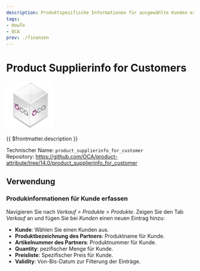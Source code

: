 ```yaml
---
description: Produktspezifische Informationen für ausgewählte Kunden erfassen.
tags:
- HowTo
- OCA
prev: ./finanzen
---
```

# Product Supplierinfo for Customers
![icon_oca_app](assets/icon_oca_app.png)

{{ $frontmatter.description }}

Technischer Name: `product_supplierinfo_for_customer`\
Repository: <https://github.com/OCA/product-attribute/tree/14.0/product_supplierinfo_for_customer>

## Verwendung

### Produkinformationen für Kunde erfassen

Navigieren Sie nach *Verkauf > Produkte > Produkte*. Zeigen Sie den Tab *Verkauf* an und fügen Sie bei *Kunden* einen neuen Eintrag hinzu:

* **Kunde**: Wählen Sie einen Kunden aus.
* **Produktbezeichnung des Partners**: Produktname für Kunde.
* **Artikelnummer des Partners**: Produktnummer für Kunde.
* **Quantity**: pezifischer Menge für Kunde.
* **Preisliste**: Spezifischer Preis für Kunde.
* **Validity**: Von-Bis-Datum zur Filterung der Einträge.
